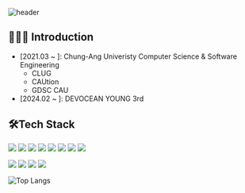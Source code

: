 ![header](https://capsule-render.vercel.app/api?type=waving&color=auto&height=200&section=header&text=🌱%20YeoJin%20GitHub%20🌱&fontSize=40&animation=fadeIn&fontAlignY=38&descAlignY=51&descAlign=62) 

## 🙋🏻‍♀️ Introduction
+ [2021.03 ~ ]: Chung-Ang Univeristy Computer Science & Software Engineering
  * CLUG
  * CAUtion
  * GDSC CAU
 + [2024.02 ~ ]: DEVOCEAN YOUNG 3rd
  
<div>
  <p> </p>
</div>

## 🛠️Tech Stack
<div>
  <img src="https://img.shields.io/badge/C-A8B9CC?style=flat&logo=C&logoColor=white"/>
  <img src="https://img.shields.io/badge/C++-00599C?style=flat&logo=C++&logoColor=white"/>
  <img src="https://img.shields.io/badge/JAVA-A8B9CC?style=flat&logo=JAVA&logoColor=white"/>
  <img src="https://img.shields.io/badge/Python-3776AB?style=flat&logo=Python&logoColor=white"/>
  <img src="https://img.shields.io/badge/JavaScript-F7DF1E?style=flat&logo=JavaScript&logoColor=white"/>
  <img src="https://img.shields.io/badge/TypeScript-3178C6?style=flat&logo=TypeScript&logoColor=white"/>
  <img src="https://img.shields.io/badge/Swift-F05138?style=flat&logo=Swift&logoColor=white"/>
   <img src="https://img.shields.io/badge/php-777BB4?style=flat&logo=php&logoColor=white"/>
</div>
<div>
  <p> </p>
</div>
<div>
  <img src="https://img.shields.io/badge/MySQL-4479A1?style=flat&logo=MySQL&logoColor=white"/>
  <img src="https://img.shields.io/badge/Node.js-339933?style=flat&logo=Node.js&logoColor=white"/>
  <img src="https://img.shields.io/badge/Next.js-000000?style=flat&logo=Next.js&logoColor=white"/>
  <img src="https://img.shields.io/badge/React-61DAFB?style=flat&logo=React&logoColor=white"/>
</div>

<div>
  <p> </p>
</div>


![Top Langs](https://github-readme-stats.vercel.app/api/top-langs/?username=LUCETE012&layout=compact)
